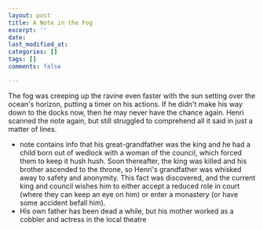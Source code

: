 ```yaml
---
layout: post
title: A Note in the Fog
excerpt: ''
date: 
last_modified_at: 
categories: []
tags: []
comments: false

---
```

The fog was creeping up the ravine even faster with the sun setting over the ocean's horizon, putting a timer on his actions. If he didn't make his way down to the docks now, then he may never have the chance again. Henri scanned the note again, but still struggled to comprehend all it said in just a matter of lines.

* note contains info that his great-grandfather was the king and he had a child born out of wedlock with a woman of the council, which forced them to keep it hush hush. Soon thereafter, the king was killed and his brother ascended to the throne, so Henri's grandfather was whisked away to safety and anonymity. This fact was discovered, and the current king and council wishes him to either accept a reduced role in court (where they can keep an eye on him) or enter a monastery (or have some accident befall him).
* His own father has been dead a while, but his mother worked as a cobbler and actress in the local theatre